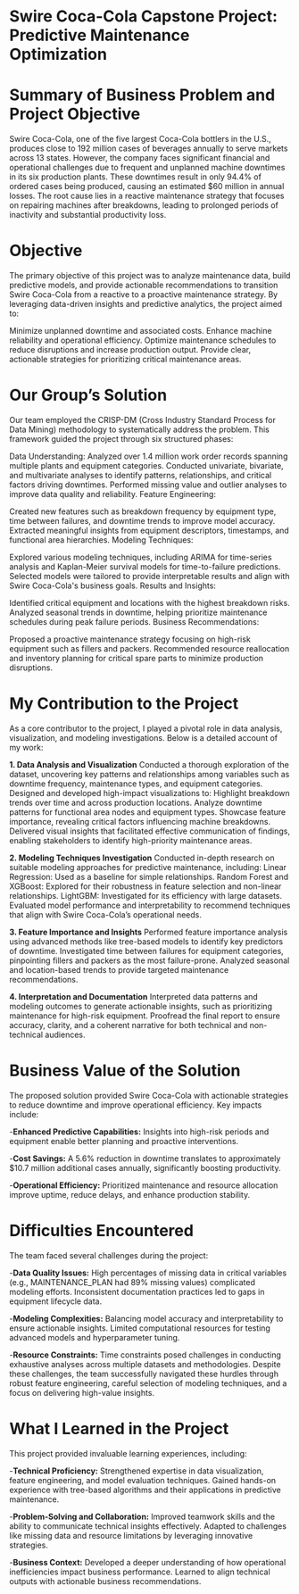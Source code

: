 
# Swire Coca-Cola Capstone Project: Predictive Maintenance Optimization

# Summary of Business Problem and Project Objective
Swire Coca-Cola, one of the five largest Coca-Cola bottlers in the U.S., produces close to 192 million cases of beverages annually to serve markets across 13 states. However, the company faces significant financial and operational challenges due to frequent and unplanned machine downtimes in its six production plants. These downtimes result in only 94.4% of ordered cases being produced, causing an estimated $60 million in annual losses. The root cause lies in a reactive maintenance strategy that focuses on repairing machines after breakdowns, leading to prolonged periods of inactivity and substantial productivity loss.

# Objective
The primary objective of this project was to analyze maintenance data, build predictive models, and provide actionable recommendations to transition Swire Coca-Cola from a reactive to a proactive maintenance strategy. By leveraging data-driven insights and predictive analytics, the project aimed to:

Minimize unplanned downtime and associated costs.
Enhance machine reliability and operational efficiency.
Optimize maintenance schedules to reduce disruptions and increase production output.
Provide clear, actionable strategies for prioritizing critical maintenance areas.

# Our Group’s Solution
Our team employed the CRISP-DM (Cross Industry Standard Process for Data Mining) methodology to systematically address the problem. This framework guided the project through six structured phases:

Data Understanding:
Analyzed over 1.4 million work order records spanning multiple plants and equipment categories.
Conducted univariate, bivariate, and multivariate analyses to identify patterns, relationships, and critical factors driving downtimes.
Performed missing value and outlier analyses to improve data quality and reliability.
Feature Engineering:

Created new features such as breakdown frequency by equipment type, time between failures, and downtime trends to improve model accuracy.
Extracted meaningful insights from equipment descriptors, timestamps, and functional area hierarchies.
Modeling Techniques:

Explored various modeling techniques, including ARIMA for time-series analysis and Kaplan-Meier survival models for time-to-failure predictions.
Selected models were tailored to provide interpretable results and align with Swire Coca-Cola's business goals.
Results and Insights:

Identified critical equipment and locations with the highest breakdown risks.
Analyzed seasonal trends in downtime, helping prioritize maintenance schedules during peak failure periods.
Business Recommendations:

Proposed a proactive maintenance strategy focusing on high-risk equipment such as fillers and packers.
Recommended resource reallocation and inventory planning for critical spare parts to minimize production disruptions.

# My Contribution to the Project
As a core contributor to the project, I played a pivotal role in data analysis, visualization, and modeling investigations. Below is a detailed account of my work:

**1. Data Analysis and Visualization**
Conducted a thorough exploration of the dataset, uncovering key patterns and relationships among variables such as downtime frequency, maintenance types, and equipment categories.
Designed and developed high-impact visualizations to:
Highlight breakdown trends over time and across production locations.
Analyze downtime patterns for functional area nodes and equipment types.
Showcase feature importance, revealing critical factors influencing machine breakdowns.
Delivered visual insights that facilitated effective communication of findings, enabling stakeholders to identify high-priority maintenance areas.

**2. Modeling Techniques Investigation**
Conducted in-depth research on suitable modeling approaches for predictive maintenance, including:
Linear Regression: Used as a baseline for simple relationships.
Random Forest and XGBoost: Explored for their robustness in feature selection and non-linear relationships.
LightGBM: Investigated for its efficiency with large datasets.
Evaluated model performance and interpretability to recommend techniques that align with Swire Coca-Cola’s operational needs.

**3. Feature Importance and Insights**
Performed feature importance analysis using advanced methods like tree-based models to identify key predictors of downtime.
Investigated time between failures for equipment categories, pinpointing fillers and packers as the most failure-prone.
Analyzed seasonal and location-based trends to provide targeted maintenance recommendations.

**4. Interpretation and Documentation**
Interpreted data patterns and modeling outcomes to generate actionable insights, such as prioritizing maintenance for high-risk equipment.
Proofread the final report to ensure accuracy, clarity, and a coherent narrative for both technical and non-technical audiences.


# Business Value of the Solution
The proposed solution provided Swire Coca-Cola with actionable strategies to reduce downtime and improve operational efficiency. Key impacts include:

 -**Enhanced Predictive Capabilities:** 
 Insights into high-risk periods and equipment enable better planning and proactive interventions.
 
 -**Cost Savings:** 
 A 5.6% reduction in downtime translates to approximately $10.7 million additional cases annually, significantly boosting productivity.
 
 -**Operational Efficiency:** 
 Prioritized maintenance and resource allocation improve uptime, reduce delays, and enhance production stability.


# Difficulties Encountered
The team faced several challenges during the project:

 -**Data Quality Issues:** High percentages of missing data in critical variables (e.g., MAINTENANCE_PLAN had 89% missing values) complicated modeling efforts.
Inconsistent documentation practices led to gaps in equipment lifecycle data.

 -**Modeling Complexities:** Balancing model accuracy and interpretability to ensure actionable insights.
Limited computational resources for testing advanced models and hyperparameter tuning.

 -**Resource Constraints:** Time constraints posed challenges in conducting exhaustive analyses across multiple datasets and methodologies.
Despite these challenges, the team successfully navigated these hurdles through robust feature engineering, careful selection of modeling techniques, and a focus on delivering high-value insights.

# What I Learned in the Project
This project provided invaluable learning experiences, including:

-**Technical Proficiency:** Strengthened expertise in data visualization, feature engineering, and model evaluation techniques.
Gained hands-on experience with tree-based algorithms and their applications in predictive maintenance.

-**Problem-Solving and Collaboration:** Improved teamwork skills and the ability to communicate technical insights effectively.
Adapted to challenges like missing data and resource limitations by leveraging innovative strategies.

-**Business Context:** Developed a deeper understanding of how operational inefficiencies impact business performance.
Learned to align technical outputs with actionable business recommendations.
